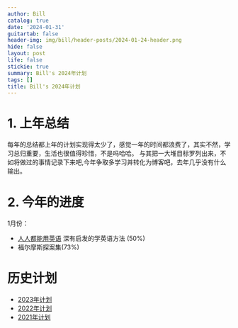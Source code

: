 ```yaml
---
author: Bill
catalog: true
date: '2024-01-31'
guitartab: false
header-img: img/bill/header-posts/2024-01-24-header.png
hide: false
layout: post
life: false
stickie: true
summary: Bill's 2024年计划
tags: []
title: Bill's 2024年计划
---
```

# 1. 上年总结

每年的总结都上年的计划实现得太少了，感觉一年的时间都浪费了，其实不然，学习总归重要，生活也很值得珍惜，不是吗哈哈。
与其把一大堆目标罗列出来，不如将做过的事情记录下来吧,今年争取多学习并转化为博客吧，去年几乎没有什么输出。
# 2. 今年的进度

1月份：

- [人人都能用英语](https://github.com/xiaolai/everyone-can-use-english) 深有启发的学英语方法 (50%)
- 福尔摩斯探案集(73%)


# 历史计划

- [2023年计划](https://www.cjcbill.com/2023/01/05/plan/)
- [2022年计划](http://www.cjcbill.com/2022/04/10/plan)
- [2021年计划](http://www.cjcbill.com/2021/02/09/plan/)